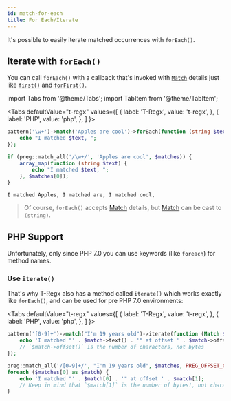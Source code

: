 ```yaml
---
id: match-for-each
title: For Each/Iterate
---
```


It's possible to easily iterate matched occurrences with `forEach()`.

## Iterate with `forEach()`

You can call `forEach()` with a callback that's invoked with [`Match`](match-details.md) details just like 
[`first()`](match-first.md) and [`forFirst()`](match-for-first.md).

import Tabs from '@theme/Tabs';
import TabItem from '@theme/TabItem';

<Tabs
  defaultValue="t-regx"
  values={[
    { label: 'T-Regx', value: 't-regx', },
    { label: 'PHP', value: 'php', },
  ]
}>
<TabItem value="t-regx">

```php
pattern('\w+')->match('Apples are cool')->forEach(function (string $text) {
    echo "I matched $text, ";
});
```

</TabItem>
<TabItem value="php">

```php
if (preg::match_all('/\w+/', 'Apples are cool', $matches)) {
    array_map(function (string $text) {
        echo "I matched $text, ";
    }, $matches[0]);
}
```

</TabItem>
</Tabs>

<!--Result-Output-->
```text
I matched Apples, I matched are, I matched cool, 
```

> Of course, `forEach()` accepts [Match](match-details.md) details, but [Match](match-details.md) can be cast to `(string)`.

## PHP Support

Unfortunately, only since PHP 7.0 you can use keywords (like `foreach`) for method names.

### Use `iterate()`

That's why T-Regx also has a method called `iterate()` which works exactly like `forEach()`, and can be used for pre 
PHP 7.0 environments:

<Tabs
  defaultValue="t-regx"
  values={[
    { label: 'T-Regx', value: 't-regx', },
    { label: 'PHP', value: 'php', },
  ]
}>
<TabItem value="t-regx">

```php
pattern('[0-9]+')->match("I'm 19 years old")->iterate(function (Match $match) {
    echo 'I matched "' . $match->text() . '" at offset ' . $match->offset();
    // `$match->offset()` is the number of characters, not bytes
});
```

</TabItem>
<TabItem value="php">

```php
preg::match_all('/[0-9]+/', "I'm 19 years old", $matches, PREG_OFFSET_CAPTURE);
foreach ($matches[0] as $match) {
    echo 'I matched "' . $match[0] . '" at offset ' . $match[1];
    // Keep in mind that `$match[1]` is the number of bytes!, not characters!
}
```

</TabItem>
</Tabs>
